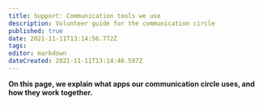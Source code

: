 ```yaml
---
title: Support: Communication tools we use
description: Volunteer guide for the communication circle
published: true
date: 2021-11-11T13:14:56.772Z
tags: 
editor: markdown
dateCreated: 2021-11-11T13:14:46.597Z
---
```


**On this page, we explain what apps our communication circle uses, and how they work together.**